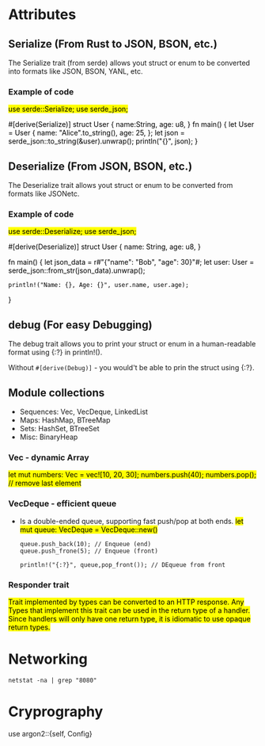 # Attributes

## Serialize (From Rust to JSON, BSON, etc.)

The Serialize trait (from serde) allows yout struct or enum to be converted into formats like JSON, BSON, YANL, etc.

### Example of code

<mark> 
use serde::Serialize;
use serde_json;

#[derive(Serialize)]
struct User {
name:String,
age: u8,
}
fn main() {
let User = User {
name: "Alice".to_string(),
age: 25,
};
let json = serde_json::to_string(&user).unwrap();
println("{}", json);
}

</mark>

## Deserialize (From JSON, BSON, etc.)

The Deserialize trait allows yout struct or enum to be converted from formats like JSONetc.

### Example of code

<mark>
use serde::Deserialize;
use serde_json;

#[derive(Deserialize)]
struct User {
name: String,
age: u8,
}

fn main() {
let json_data = r#"{"name": "Bob", "age": 30}"#;
let user: User = serde_json::from_str(json_data).unwrap();

    println!("Name: {}, Age: {}", user.name, user.age);

}

</mark>

## debug (For easy Debugging)

The debug trait allows you to print your struct or enum in a human-readable format using {:?} in println!().

Without `#[derive(Debug)]` - you would't be able to prin the struct using {:?}.

## Module collections

- Sequences: Vec, VecDeque, LinkedList
- Maps: HashMap, BTreeMap
- Sets: HashSet, BTreeSet
- Misc: BinaryHeap

### Vec<T> - dynamic Array

<mark> 
    let mut numbers: Vec<i32> = vec![10, 20, 30];
    numbers.push(40);
    numbers.pop(); // remove last element 
</mark>

### VecDeque<T> - efficient queue

- Is a double-ended queue, supporting fast push/pop at both ends.
  <mark>
  let mut queue: VecDeque<i32> = VecDeque::new()

      queue.push_back(10); // Enqueue (end)
      queue.push_frone(5); // Enqueue (front)

      println!("{:?}", queue,pop_front()); // DEqueue from front

  </mark>

### Responder trait

<mark>
Trait implemented by types can be converted to an HTTP response. Any Types that implement this trait can be used in the return type of a handler. Since handlers will only have one return type, it is idiomatic to use opaque return types.
</mark>

# Networking

`netstat -na | grep "8080"`

# Cryprography

use argon2::{self, Config} 

